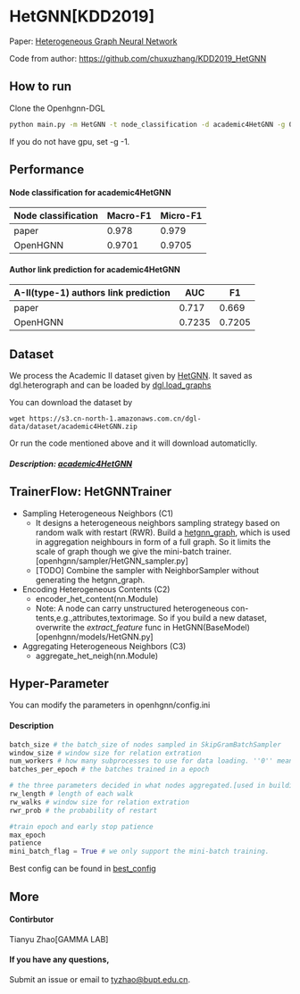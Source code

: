 # HetGNN[KDD2019]

Paper: [Heterogeneous Graph Neural Network](https://dl.acm.org/doi/abs/10.1145/3292500.3330961)

Code from author: https://github.com/chuxuzhang/KDD2019_HetGNN

## How to run

Clone the Openhgnn-DGL

```bash
python main.py -m HetGNN -t node_classification -d academic4HetGNN -g 0
```

If you do not have gpu, set -g -1.

## Performance

#### Node classification for academic4HetGNN

| Node classification | Macro-F1 | Micro-F1 |
| ------------------- | -------- | -------- |
| paper               | 0.978    | 0.979    |
| OpenHGNN            | 0.9701   | 0.9705   |

#### Author link prediction for academic4HetGNN

| A-II(type-1) authors link prediction | AUC    | F1     |
| ------------------------------------ | ------ | ------ |
| paper                                | 0.717  | 0.669  |
| OpenHGNN                             | 0.7235 | 0.7205 |

## Dataset

We process the Academic II dataset given by [HetGNN](https://github.com/chuxuzhang/KDD2019_HetGNN/tree/master/data/academic). It saved as dgl.heterograph and can be loaded by [dgl.load_graphs](https://docs.dgl.ai/en/latest/generated/dgl.load_graphs.html)

You can download the dataset by

```
wget https://s3.cn-north-1.amazonaws.com.cn/dgl-data/dataset/academic4HetGNN.zip
```

Or run the code mentioned above and it will download automaticlly.

##### Description: [academic4HetGNN](../../dataset/#academic4HetGNN)

## TrainerFlow: HetGNNTrainer

- Sampling Heterogeneous Neighbors (C1)
  - It designs a heterogeneous neighbors sampling strategy based on random walk with restart (RWR). Build a [hetgnn_graph](../../sampler/HetGNN_sampler.py), which is used in aggregation neighbours in form of a full graph. So it limits the scale of graph though we give the mini-batch trainer. [openhgnn/sampler/HetGNN_sampler.py]
  - [TODO] Combine the sampler with NeighborSampler without generating the hetgnn_graph.
- Encoding Heterogeneous Contents (C2)
  - encoder_het_content(nn.Module)
  - Note: A node can carry unstructured heterogeneous con- tents,e.g.,attributes,textorimage. So if you build a new dataset, overwrite the *extract_feature* func in HetGNN(BaseModel) [openhgnn/models/HetGNN.py]
- Aggregating Heterogeneous Neighbors (C3)
  - aggregate_het_neigh(nn.Module)

## Hyper-Parameter

You can modify the parameters in openhgnn/config.ini

#### Description

```python
batch_size # the batch_size of nodes sampled in SkipGramBatchSampler
window_size # window size for relation extration
num_workers	# how many subprocesses to use for data loading. ''0'' means that the data 										will be loaded in the main process.
batches_per_epoch # the batches trained in a epoch

# the three parameters decided in what nodes aggregated.[used in building hetgnn_graph]
rw_length # length of each walk
rw_walks # window size for relation extration
rwr_prob # the probability of restart

#train epoch and early stop patience
max_epoch
patience
mini_batch_flag = True # we only support the mini-batch training.
```

Best config can be found in [best_config](../../utils/best_config.py)

## More

#### Contirbutor

Tianyu Zhao[GAMMA LAB]

#### If you have any questions,

Submit an issue or email to [tyzhao@bupt.edu.cn](mailto:tyzhao@bupt.edu.cn).

